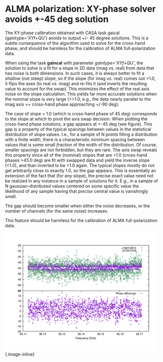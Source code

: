 

# ALMA polarization: XY-phase solver avoids +-45 deg solution 

The XY-phase calibration obtained with CASA task gaical (gaintype=\'XYf+QU\') avoids to output +/- 45 degree solutions. This is a subtle consequence of the algorithm used to solve for the cross-hand phase, and should be harmless for the calibration of ALMA full-polarization data.

When using the task **gaincal** with parameter *gaintype=\'XYf+QU\'*, the solution to solve is a fit for a slope in 2D data (imag vs. real) from data that has noise is *both* dimensions.  In such cases, it is always better to fit a *shallow* (not steep) slope, so if the slope (for imag vs. real) comes out \>1.0, it flips the axes (to real vs. imag) and re-fits it (and inverts the resulting value to account for the swap).  This minimizes the effect of the real axis noise on the slope calculation. This yields far more accurate solutions when the nominal slope is very large (\>\>1.0, e.g., the data nearly parallel to the imag axis == cross-hand phase approaching +/-90 deg). 

The case of slope = 1.0 (which is cross-hand phase of 45 deg) corresponds to the slope at which to pivot the axis swap decision. When plotting the cross-hand phase solutions, a gap appears at +-45 deg (see figure). This gap is a property of the typical spacings between values in the statistical distribution of slope values.  I.e., for a sample of N points filling a distribution with a finite width, there is a characteristic *minimum* spacing between values that is some small *fraction* of the width of the distribution.  Of course, smaller spacings are not forbidden, but they are rare.  The axis swap reveals this property since all of the (nominal) slopes that are \>1.0 (cross-hand phases \>45.0 deg) are fit with swapped data and yield the inverse slope (\<1.0), and than inverted to be \>1.0 again.  The typical slopes mostly do not get arbitrarily close to exactly 1.0, so the gap appears.  This is essentially an extension of the fact that (for *any* slope), the precise exact value need not be realized in any instance in a sample of solutions for it.  E.g., in a sample of N gaussian-distributed values centered on some specific value the likelihood of any sample having that *precise* central value is vanishingly small. 

The gap should become smaller when either the noise decreases, or the number of channels (for the same noise) increases.

This feature should be harmless for the calibration of ALMA full-polarization data.

![f48ce1a412dae937209cd7488fb13550a88d2757](media/f48ce1a412dae937209cd7488fb13550a88d2757.png){.image-inline}

 

 

